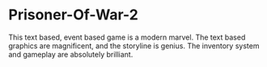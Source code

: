 Prisoner-Of-War-2
=================

This text based, event based game is a modern marvel.
The text based graphics are magnificent, and the storyline is genius.
The inventory system and gameplay are absolutely brilliant.
